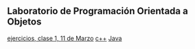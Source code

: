 ## Laboratorio de Programación Orientada a Objetos



[ejercicios, clase 1, 11 de Marzo](https://github.com/labopoo/ejercicios/blob/master/marzo/11/enunciado.md)
[c++](https://github.com/labopoo/ejercicios/tree/master/marzo/11/cpp)
[Java](https://github.com/labopoo/ejercicios/tree/master/marzo/11/java)

